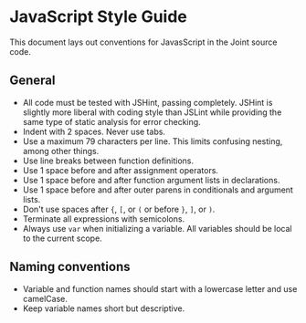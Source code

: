 JavaScript Style Guide
======================

This document lays out conventions for JavasScript in the Joint source code.

## General
* All code must be tested with JSHint, passing completely. JSHint is slightly more liberal with coding style than JSLint while providing the same type of static analysis for error checking.
* Indent with 2 spaces. Never use tabs.
* Use a maximum 79 characters per line. This limits confusing nesting, among other things.
* Use line breaks between function definitions.
* Use 1 space before and after assignment operators.
* Use 1 space before and after function argument lists in declarations.
* Use 1 space before and after outer parens in conditionals and argument lists.
* Don't use spaces after `{`, `[`, or `(` or before `}`, `]`, or `)`.
* Terminate all expressions with semicolons.
* Always use `var` when initializing a variable. All variables should be local to the current scope.

## Naming conventions
* Variable and function names should start with a lowercase letter and use camelCase.
* Keep variable names short but descriptive.
